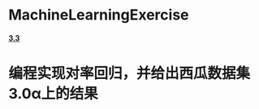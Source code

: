 # MachineLearningExercise
#### [3.3](https://github.com/albert51966/MachineLearningExercise/tree/main/3.3)  
#    编程实现对率回归，并给出西瓜数据集3.0α上的结果
